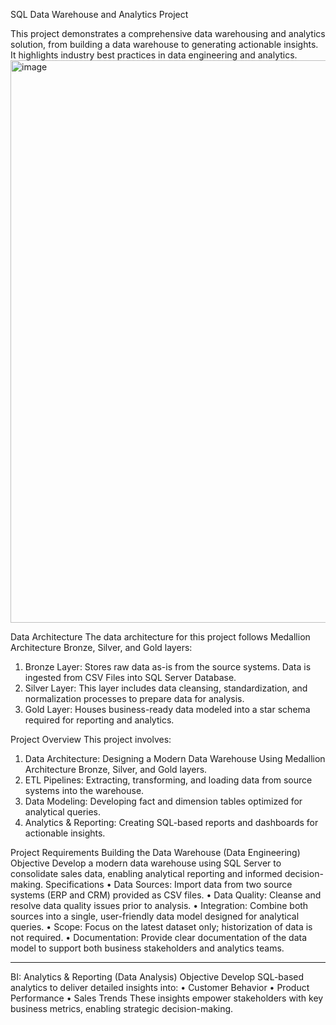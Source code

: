 SQL Data Warehouse and Analytics Project 

This project demonstrates a comprehensive data warehousing and analytics solution, from building a data warehouse to generating actionable insights. It highlights industry best practices in data engineering and analytics.
<img width="1191" height="900" alt="image" src="https://github.com/user-attachments/assets/0d1ddd82-c151-44ca-a463-ff0dfd886c0d" />

Data Architecture
The data architecture for this project follows Medallion Architecture Bronze, Silver, and Gold layers:
1.	Bronze Layer: Stores raw data as-is from the source systems. Data is ingested from CSV Files into SQL Server Database.
2.	Silver Layer: This layer includes data cleansing, standardization, and normalization processes to prepare data for analysis.
3.	Gold Layer: Houses business-ready data modeled into a star schema required for reporting and analytics.

Project Overview
This project involves:
1.	Data Architecture: Designing a Modern Data Warehouse Using Medallion Architecture Bronze, Silver, and Gold layers.
2.	ETL Pipelines: Extracting, transforming, and loading data from source systems into the warehouse.
3.	Data Modeling: Developing fact and dimension tables optimized for analytical queries.
4.	Analytics & Reporting: Creating SQL-based reports and dashboards for actionable insights.

Project Requirements
Building the Data Warehouse (Data Engineering)
Objective
Develop a modern data warehouse using SQL Server to consolidate sales data, enabling analytical reporting and informed decision-making.
Specifications
•	Data Sources: Import data from two source systems (ERP and CRM) provided as CSV files.
•	Data Quality: Cleanse and resolve data quality issues prior to analysis.
•	Integration: Combine both sources into a single, user-friendly data model designed for analytical queries.
•	Scope: Focus on the latest dataset only; historization of data is not required.
•	Documentation: Provide clear documentation of the data model to support both business stakeholders and analytics teams.
________________________________________
BI: Analytics & Reporting (Data Analysis)
Objective
Develop SQL-based analytics to deliver detailed insights into:
•	Customer Behavior
•	Product Performance
•	Sales Trends
These insights empower stakeholders with key business metrics, enabling strategic decision-making.

